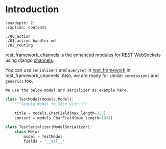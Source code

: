 # Introduction

```{toctree}
:maxdepth: 2
:caption: Contents

./00_action
./01_action_handler.md
./02_routing
```

rest_framework_channels is the enhanced modules for REST WebSockets using django [channels](https://channels.readthedocs.io/en/latest/).

You can use `serializers` and `queryset` in [rest_framework](https://www.django-rest-framework.org/) in rest_framework_channels. Also, we are ready for similar `permissions` and `generics` too.

```{note}
We use the below model and serializer as example here.
```

```python
class TestModel(models.Model):
    """Simple model to test with."""

    title = models.CharField(max_length=255)
    content = models.CharField(max_length=1024)

class TestSerializer(ModelSerializer):
    class Meta:
        model = TestModel
        fields = '__all__'
```
